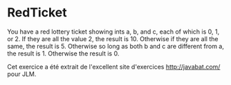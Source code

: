 # RedTicket #
You have a red lottery ticket showing ints a, b, and c, each of which is 0,
1, or 2. If they are all the value 2, the result is 10. Otherwise if they
are all the same, the result is 5. Otherwise so long as both b and c are
different from a, the result is 1. Otherwise the result is 0.

Cet exercice a été extrait de l'excellent site d'exercices
http://javabat.com/ pour JLM.

